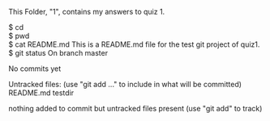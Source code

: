 This Folder, "1", contains my answers to quiz 1.  

$ cd  
$ pwd  
$ cat README.md
This is a README.md file for the test git project of quiz1.  
$ git status
On branch master

No commits yet

Untracked files:
  (use "git add <file>..." to include in what will be committed)
        README.md
        testdir

nothing added to commit but untracked files present (use "git add" to track)  




